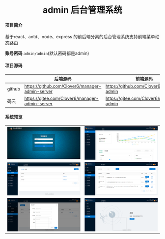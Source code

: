 <h1 style="text-align: center">admin 后台管理系统</h1>

#### 项目简介
基于react、antd、node、express 的前后端分离的后台管理系统支持前端菜单动态路由

**账号密码** ```admin/admin```(默认密码都是admin)

#### 项目源码

|     |   后端源码  |   前端源码  |
|---  |--- | --- |
|  github   |  https://github.com/Clover6/manager-admin-server   |  https://github.com/Clover6/manager-admin   |
|  码云   |  https://gitee.com/Clover6/manager-admin-server   |  https://gitee.com/Clover6/manager-admin   |

#### 系统预览
<table>
    <tr>
        <td><img src="./image/01.png"/></td>
        <td><img src="./image/02.png"/></td>
    </tr>
    <tr>
        <td><img src="./image/03.png"/></td>
        <td><img src="./image/04.png"/></td>
    </tr>
    <tr>
        <td><img src="./image/05.png"/></td>
        <td><img src="./image/06.png"/></td>
    </tr>
</table>
